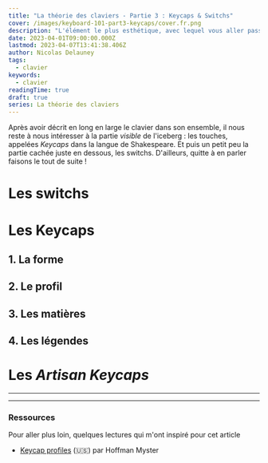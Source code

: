 ```yaml
---
title: "La théorie des claviers - Partie 3 : Keycaps & Switchs"
cover: /images/keyboard-101-part3-keycaps/cover.fr.png
description: "L'élément le plus esthétique, avec lequel vous aller passer le plus de temps: les touches. De différentes formes, matières... Le goût et les couleurs, on en discute !"
date: 2023-04-01T09:00:00.000Z
lastmod: 2023-04-07T13:41:38.406Z
author: Nicolas Delauney
tags:
  - clavier
keywords:
  - clavier
readingTime: true
draft: true
series: La théorie des claviers
---
```


Après avoir décrit en long en large le clavier dans son ensemble, il nous reste à nous intéresser à la partie _visible_ de l'iceberg : les touches, appelées _Keycaps_ dans la langue de Shakespeare. Et puis un petit peu la partie cachée juste en dessous, les switchs. D'ailleurs, quitte à en parler faisons le tout de suite !

# Les switchs
# Les Keycaps
## 1. La forme
## 2. Le profil
## 3. Les matières
## 4. Les légendes
# Les _Artisan Keycaps_

---

---

### Ressources
Pour aller plus loin, quelques lectures qui m'ont inspiré pour cet article 

- [Keycap profiles][1] (🇺🇸) par Hoffman Myster

[1]: https://drop.com/talk/122308/keycap-profiles